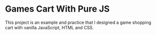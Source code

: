 # Games Cart With Pure JS
This project is an example and practice that I designed a game shopping cart with vanilla JavaScript, HTML and CSS.

